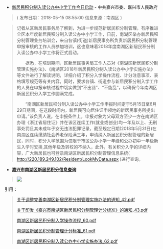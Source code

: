- [新居民积分制入读公办中小学工作今日启动](http://www.jiaxing.gov.cn/mljx/jrjx/ms/nhq/201805/t20180515_754987.html) - 中共嘉兴市委、嘉兴市人民政府
 
 >    ( 发布日期：2018-05-15 08:55:00	信息来源：南湖区 )


>    记者从区新居民事务局了解到，为进一步规范新居民积分制管理，有序推进全区本年度新居民积分制入读公办中小学工作，日前，南湖区举办新居民积分制管理业务培训会，来自各镇(街道)新居民事务所负责新居民积分制管理申报审核的工作人员参加培训，这也意味着2018年度南湖区新居民积分制入读公办中小学工作将正式启动。
>
> 　　据悉，在培训期间，区新居民事务局工作人员对《南湖区新居民积分制管理实施办法》、《南湖区2018年新居民积分制入读公办中小学实施办法》等文件进行了解读说明，详细介绍了积分入学操作流程、计分注意事项、表格填写规范等有关内容，同时，要求各镇、街道参与新居民积分制入学工作的人员在申报审核过程中切实做到“不出错”、“不能乱”，以确保今年南湖区新居民积分入学工作圆满完成。
>
> 　　“南湖区新居民积分制入读公办中小学工作申报时间定于5月15日至6月29日期间，在这段时间内，新居民可向居住证申领地的新居民事务所提出申请。”该负责人说，在申报条件上，申报对象为父母双方至少一方在南湖区办理《浙江省居住证》并在该区连续工作(就业或创业)均一年及以上、无刑事处罚且其未成年子女无违法犯罪记录，截至规定日期(2018年5月31日)在南湖区连续缴纳社会养老保险满三年，申请纳入新居民积分制管理的新居民，同时，积分入学范围为仅限于市区公办小学一年级和公办初中一年级新生入学时安排,其他年级及转校的不纳入，此外，有关积分入学的详细内容，广大新居民也可登录南湖区新居民积分制管理信息系统( http://220.189.249.102/Resident/LookMyData.aspx )进行查询。
>
- [**嘉兴市南湖区新居民积分信息查询**](http://220.189.249.102/Resident/LookMyData.aspx)

> <p><a href="http://220.189.249.102/Resident/LookMyData.aspx" title="嘉兴市南湖区新居民积分信息查询( http://220.189.249.102/Resident/LookMyData.aspx )"><img src="https://camo.githubusercontent.com/9afafa3c1996f3a1eff7fc9083fda3a95ee68c60/687474703a2f2f7777772e636e6a786f6c2e636f6d2f78777a782f6a7878772f636f6e74656e742f696d616765732f617474616368656d656e742f6a70672f73697465312f32303138303531352f663862313536626166323063316336343938303833302e6a70673f7261773d74727565?raw=true"/></a></p>


引用：
>  	
>  	[关于调整完善南湖区新居民积分制管理实施办法的通知_42.pdf](https://reliancehk.github.io/ebook/嘉兴新居民积分政策/关于调整完善南湖区新居民积分制管理实施办法的通知_42.pdf)
>  	
>  	[关于印发《嘉兴市南湖区新居民积分制管理计分标准》的通知_43.pdf](https://reliancehk.github.io/ebook/嘉兴新居民积分政策/关于印发《嘉兴市南湖区新居民积分制管理计分标准》的通知_43.pdf)
>  	
>  	[南湖区新居民积分制入学操作流程_60.pdf](https://reliancehk.github.io/ebook/嘉兴新居民积分政策/南湖区新居民积分制入学操作流程_60.pdf)
>  	
>  	[南湖区新居民积分制管理计分标准_61.pdf](https://reliancehk.github.io/ebook/嘉兴新居民积分政策/南湖区新居民积分制管理计分标准_61.pdf)
>  	
>  	[南湖区新居民积分制入读公办中小学实施办法_62.pdf](https://reliancehk.github.io/ebook/嘉兴新居民积分政策/南湖区新居民积分制入读公办中小学实施办法_62.pdf)
